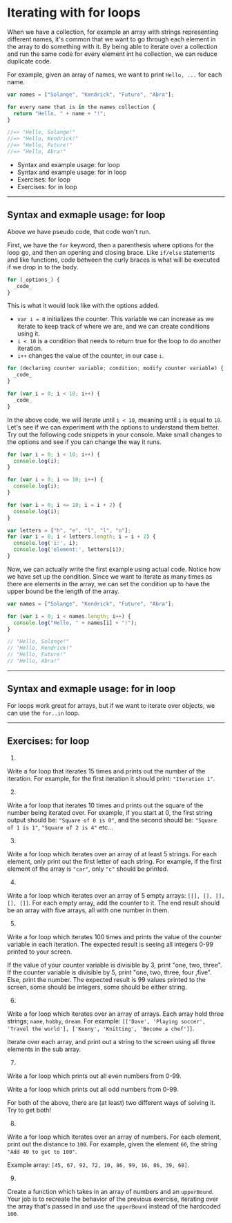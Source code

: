 # Iterating with for loops

When we have a collection, for example an array with strings representing different names, it's common that  we want to go through each element in the array to do something with it. By being able to iterate over a collection and run the same code for every element int he collection, we can reduce duplicate code. 

For example, given an array of names, we want to print `Hello, ...` for each name.

```JavaScript
var names = ["Solange", "Kendrick", "Future", "Abra"];

for every name that is in the names collection {
  return "Hello, " + name + "!";
}

//=> "Hello, Solange!"
//=> "Hello, Kendrick!"
//=> "Hello, Future!"
//=> "Hello, Abra!"
```

* Syntax and example usage: for loop
* Syntax and example usage: for in loop
* Exercises: for loop
* Exercises: for in loop

---

## Syntax and exmaple usage: for loop

Above we have pseudo code, that code won't run.

First, we have the `for` keyword, then a parenthesis where options for the loop go, and then an opening and closing brace. Like `if/else` statements and like functions, code between the curly braces is what will be executed if we drop in to the body.

```JavaScript
for (_options_) {
  _code_
}
```

This is what it would look like with the options added.

* `var i = 0` initializes the counter. This variable we can increase as we iterate to keep track of where we are, and we can create conditions using it.
* `i < 10` is a condition that needs to return true for the loop to do another iteration.
* `i++` changes the value of the counter, in our case `i`.

```JavaScript
for (declaring counter variable; condition; modify counter variable) {
  _code_
}

for (var i = 0; i < 10; i++) {
  _code_
}
```

In the above code, we will iterate until `i < 10`, meaning until `i` is equal to `10`. Let's see if we can experiment with the options to understand them better. Try out the following code snippets in your console. Make small changes to the options and see if you can change the way it runs.

```JavaScript
for (var i = 0; i < 10; i++) {
  console.log(i);
}

for (var i = 0; i <= 10; i++) {
  console.log(i);
}

for (var i = 0; i <= 10; i = i + 2) {
  console.log(i);
}

var letters = ["h", "e", "l", "l", "o"];
for (var i = 0; i < letters.length; i = i + 2) {
  console.log('i:', i);
  console.log('element:', letters[i]);
}
```

Now, we can actually write the first example using actual code. Notice how we have set up the condition. Since we want to iterate as many times as there are elements in the array, we can set the condition up to have the upper bound be the length of the array.

```JavaScript
var names = ["Solange", "Kendrick", "Future", "Abra"];

for (var i = 0; i < names.length; i++) {
  console.log("Hello, " + names[i] + "!");
}

// "Hello, Solange!"
// "Hello, Kendrick!"
// "Hello, Future!"
// "Hello, Abra!"
```

---

## Syntax and exmaple usage: for in loop

For loops work great for arrays, but if we want to iterate over objects, we can use the `for..in` loop.

---

## Exercises: for loop

1.

Write a for loop that iterates 15 times and prints out the number of the iteration. For example, for the first iteration it should print: `"Iteration 1"`.

2.

Write a for loop that iterates 10 times and prints out the square of the number being iterated over. For example, if you start at 0, the first string output should be: `"Square of 0 is 0"`, and the second should be: `"Square of 1 is 1"`, `"Square of 2 is 4"` etc...

3.

Write a for loop which iterates over an array of at least 5 strings. For each element, only print out the first letter of each string. For example, if the first element of the array is `"car"`, only `"c"` should be printed.

4.

Write a for loop which iterates over an array of 5 empty arrays: `[[], [], [], [], []]`. For each empty array, add the counter to it. The end result should be an array with five arrays, all with one number in them.

5.

Write a for loop which iterates 100 times and prints the value of the counter variable in each iteration. The expected result is seeing all integers 0-99 printed to your screen.

If the value of your counter variable is divisible by 3, print "one, two, three". If the counter variable is divisible by 5, print "one, two, three, four ,five". Else, print the number. The expected result is 99 values printed to the screen, some should be integers, some should be either string.

6.

Write a for loop which iterates over an array of arrays. Each array hold three strings; `name`, `hobby`, `dream`. For example: `[['Dave', 'Playing soccer', 'Travel the world'], ['Kenny', 'Knitting', 'Become a chef']]`.

Iterate over each array, and print out a string to the screen using all three elements in the sub array.

7.

Write a for loop which prints out all even numbers from 0-99.

Write a for loop which prints out all odd numbers from 0-99.

For both of the above, there are (at least) two different ways of solving it. Try to get both!

8.

Write a for loop which iterates over an array of numbers. For each element, print out the distance to `100`. For example, given the element `60`, the string `"Add 40 to get to 100"`.

Example array: `[45, 67, 92, 72, 10, 86, 99, 16, 86, 39, 68]`.

9.

Create a function which takes in an array of numbers and an `upperBound`. Your job is to recreate the behavior of the previous exercise, iterating over the array that's passed in and use the `upperBound` instead of the hardcoded `100`.


